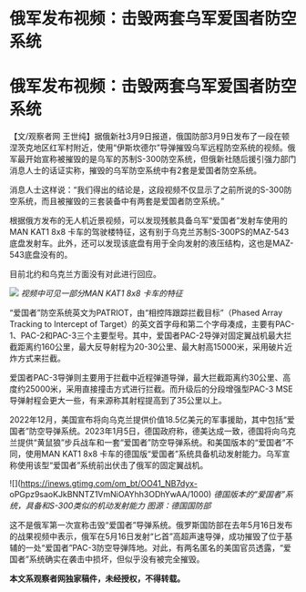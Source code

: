 # 俄军发布视频：击毁两套乌军爱国者防空系统

# 俄军发布视频：击毁两套乌军爱国者防空系统

【文/观察者网
王世纯】据俄新社3月9日报道，俄国防部3月9日发布了一段在顿涅茨克地区红军村附近，使用“伊斯坎德尔”导弹摧毁乌军远程防空系统的视频。俄军最开始宣称被摧毁的是乌军的苏制S-300防空系统，但俄新社随后援引强力部门消息人士的话证实称，摧毁的乌军防空系统中有2套是爱国者防空系统。

消息人士这样说：“我们得出的结论是，这段视频不仅显示了之前所说的S-300防空系统，而且被摧毁的三套装备中有两套是爱国者防空系统。”

根据俄方发布的无人机近景视频，可以发现残骸具备乌军“爱国者”发射车使用的MAN KAT1 8x8
卡车的驾驶楼特征，这有别于乌克兰苏制S-300PS的MAZ-543底盘发射车。此外，还可以发现该底盘有用于全向发射的液压结构，这也是MAZ-543底盘没有的。

目前北约和乌克兰方面没有对此进行回应。

![](https://inews.gtimg.com/om_bt/OgixfYkRYYYREek3UdBpiy1pDQ9PqslKP_Uo0L2rnQN74AA/1000)
_视频中可见一部分MAN KAT1 8x8 卡车的特征_

“爱国者”防空系统英文为PATRIOT，由“相控阵跟踪拦截目标”（Phased Array Tracking to Intercept of
Target）的英文首字母和第二个字母凑成，主要有PAC-1、PAC-2和PAC-3三个主要型号。其中，爱国者PAC-2导弹对固定翼战机最大拦截距离约160公里，最大反导射程为20-30公里、最大射高15000米，采用破片近炸方式来拦截。

爱国者PAC-3导弹则主要用于拦截中近程弹道导弹，最大拦截距离约30公里、高度约25000米，采用直接撞击方式进行拦截。而升级后的分段增强型PAC-3
MSE导弹射程会更大一些，有来源称其射程提高到了35公里以上。

2022年12月，美国宣布将向乌克兰提供价值18.5亿美元的军事援助，其中包括“爱国者”防空导弹系统。2023年1月5日，德国政府称，德美达成一致，德国将向乌克兰提供“黄鼠狼”步兵战车和一套“爱国者”防空导弹系统。和美国版本的“爱国者”不同，使用MAN
KAT1 8x8 卡车的德国版“爱国者”系统具备机动发射能力。乌军宣称使用该型“爱国者”系统前出伏击了俄军的固定翼战机。

![](https://inews.gtimg.com/om_bt/OO41_NB7dyx-
oPGpz9saoKJkBNNTZ1VmNiOAYhh3ODhYwAA/1000) _德国版本的“爱国者”系统，具备和S-300类似的机动发射能力
图源：德国国防部_

这不是俄军第一次宣称击毁“爱国者”导弹系统。俄罗斯国防部在去年5月16日发布的战果视频中表示，俄军在5月16日发射“匕首”高超声速导弹，成功摧毁了位于基辅的一处“爱国者”PAC-3防空导弹阵地。对此，有两名匿名的美国官员透露，“爱国者”系统确实在袭击中损坏，但似乎没有被完全摧毁。

**本文系观察者网独家稿件，未经授权，不得转载。**

